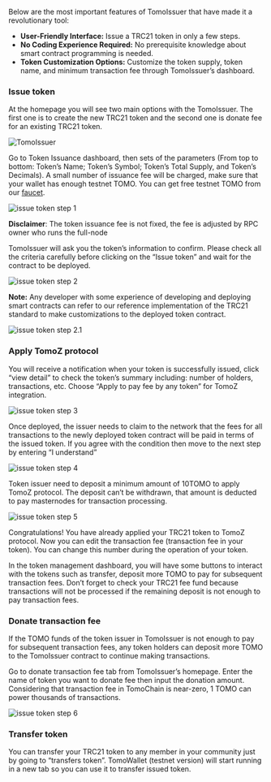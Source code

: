 Below are the most important features of TomoIssuer that have made it a revolutionary tool:

- **User-Friendly Interface:** Issue a TRC21 token in only a few steps.
- **No Coding Experience Required:** No prerequisite knowledge about smart contract programming is needed.
- **Token Customization Options:** Customize the token supply, token name, and minimum transaction fee through TomoIssuer’s dashboard.


### Issue token
At the homepage you will see two main options with the TomoIssuer. The first one is to create the new TRC21 token and the second one is donate fee for an existing TRC21 token.

![TomoIssuer](/assets/home_tomoissuer.png)

Go to Token Issuance dashboard, then sets of the parameters (From top to bottom: Token’s Name; Token’s Symbol; Token’s Total Supply, and Token’s Decimals). A small number of issuance fee will be charged, make sure that your wallet has enough testnet TOMO. You can get free testnet TOMO from our [faucet](https://faucet.testnet.tomochain.com).

![issue token step 1](/assets/issuetoken_step1.png)

**Disclaimer**: The token issuance fee is not fixed, the fee is adjusted by RPC owner who runs the full-node

TomoIssuer will ask you the token’s information to confirm. Please check all the criteria carefully before clicking on the “Issue token” and wait for the contract to be deployed.

![issue token step 2](/assets/issuetoken_step2.png)

**Note:** Any developer with some experience of developing and deploying smart contracts can refer to our reference implementation of the TRC21 standard to make customizations to the deployed token contract.

![issue token step 2.1](/assets/issuetoken_step21.png)

### Apply TomoZ protocol
You will receive a notification when your token is successfully issued, click “view detail” to check the token’s summary including: number of holders, transactions, etc. Choose “Apply to pay fee by any token” for TomoZ integration.

![issue token step 3](/assets/issuetoken_step3.png)

Once deployed, the issuer needs to claim to the network that the fees for all transactions to the newly deployed token contract will be paid in terms of the issued token. If you agree with the condition then move to the next step by entering “I understand”

![issue token step 4](/assets/issuetoken_step4.png)

Token issuer need to deposit a minimum amount of 10TOMO to apply TomoZ protocol. The deposit can’t be withdrawn, that amount is deducted to pay masternodes for transaction processing.

![issue token step 5](/assets/issuetoken_step5.png)

Congratulations! You have already applied your TRC21 token to TomoZ protocol. Now you can edit the transaction fee (transaction fee in your token). You can change this number during the operation of your token.

In the token management dashboard, you will have some buttons to interact with the tokens such as transfer, deposit more TOMO to pay for subsequent transaction fees. Don’t forget to check your TRC21 fee fund because transactions will not be processed if the remaining deposit is not enough to pay transaction fees.

### Donate transaction fee
If the TOMO funds of the token issuer in TomoIssuer is not enough to pay for subsequent transaction fees, any token holders can deposit more TOMO to the TomoIssuer contract to continue making transactions.

Go to donate transaction fee tab from TomoIssuer’s homepage. Enter the name of token you want to donate fee then input the donation amount. Considering that transaction fee in TomoChain is near-zero, 1 TOMO can power thousands of transactions.

![issue token step 6](/assets/issuetoken_step6.png)

### Transfer token
You can transfer your TRC21 token to any member in your community just by going to “transfers token”. TomoWallet (testnet version) will start running in a new tab so you can use it to transfer issued token.
